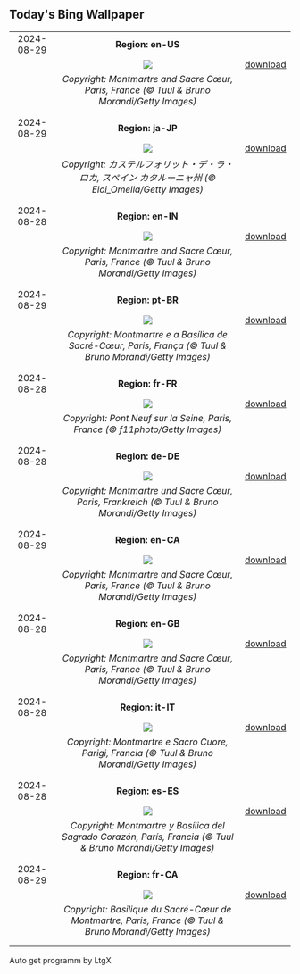 ## Today's Bing Wallpaper
|      |      |      |
| :----: | :----: | :----: |
|2024-08-29|**Region: en-US**||
||![](https://www.bing.com/th?id=OHR.ParalympicsParis_EN-US0355511969_UHD.jpg&pid=hp&w=1152&h=648&rs=1&c=4)| [download](https://www.bing.com/th?id=OHR.ParalympicsParis_EN-US0355511969_UHD.jpg)|
||*Copyright: Montmartre and Sacre Cœur, Paris, France (© Tuul & Bruno Morandi/Getty Images)*
||
|||
|2024-08-29|**Region: ja-JP**||
||![](https://www.bing.com/th?id=OHR.CastellfollitSpain_JA-JP7179605635_UHD.jpg&pid=hp&w=1152&h=648&rs=1&c=4)| [download](https://www.bing.com/th?id=OHR.CastellfollitSpain_JA-JP7179605635_UHD.jpg)|
||*Copyright: カステルフォリット・デ・ラ・ロカ, スペイン カタルーニャ州 (© Eloi_Omella/Getty Images)*
||
|||
|2024-08-28|**Region: en-IN**||
||![](https://www.bing.com/th?id=OHR.ParalympicsParis_EN-IN0481603176_UHD.jpg&pid=hp&w=1152&h=648&rs=1&c=4)| [download](https://www.bing.com/th?id=OHR.ParalympicsParis_EN-IN0481603176_UHD.jpg)|
||*Copyright: Montmartre and Sacre Cœur, Paris, France (© Tuul & Bruno Morandi/Getty Images)*
||
|||
|2024-08-29|**Region: pt-BR**||
||![](https://www.bing.com/th?id=OHR.ParalympicsParis_PT-BR3706012931_UHD.jpg&pid=hp&w=1152&h=648&rs=1&c=4)| [download](https://www.bing.com/th?id=OHR.ParalympicsParis_PT-BR3706012931_UHD.jpg)|
||*Copyright: Montmartre e a Basílica de Sacré-Cœur, Paris, França (© Tuul & Bruno Morandi/Getty Images)*
||
|||
|2024-08-28|**Region: fr-FR**||
||![](https://www.bing.com/th?id=OHR.PontNeuf_FR-FR7590326569_UHD.jpg&pid=hp&w=1152&h=648&rs=1&c=4)| [download](https://www.bing.com/th?id=OHR.PontNeuf_FR-FR7590326569_UHD.jpg)|
||*Copyright: Pont Neuf sur la Seine, Paris, France (© f11photo/Getty Images)*
||
|||
|2024-08-28|**Region: de-DE**||
||![](https://www.bing.com/th?id=OHR.ParalympicsParis_DE-DE3278467124_UHD.jpg&pid=hp&w=1152&h=648&rs=1&c=4)| [download](https://www.bing.com/th?id=OHR.ParalympicsParis_DE-DE3278467124_UHD.jpg)|
||*Copyright: Montmartre und Sacre Cœur, Paris, Frankreich (© Tuul & Bruno Morandi/Getty Images)*
||
|||
|2024-08-29|**Region: en-CA**||
||![](https://www.bing.com/th?id=OHR.ParalympicsParis_EN-CA3661228731_UHD.jpg&pid=hp&w=1152&h=648&rs=1&c=4)| [download](https://www.bing.com/th?id=OHR.ParalympicsParis_EN-CA3661228731_UHD.jpg)|
||*Copyright: Montmartre and Sacre Cœur, Paris, France (© Tuul & Bruno Morandi/Getty Images)*
||
|||
|2024-08-28|**Region: en-GB**||
||![](https://www.bing.com/th?id=OHR.ParalympicsParis_EN-GB7216458209_UHD.jpg&pid=hp&w=1152&h=648&rs=1&c=4)| [download](https://www.bing.com/th?id=OHR.ParalympicsParis_EN-GB7216458209_UHD.jpg)|
||*Copyright: Montmartre and Sacre Cœur, Paris, France (© Tuul & Bruno Morandi/Getty Images)*
||
|||
|2024-08-28|**Region: it-IT**||
||![](https://www.bing.com/th?id=OHR.ParalympicsParis_IT-IT4851305254_UHD.jpg&pid=hp&w=1152&h=648&rs=1&c=4)| [download](https://www.bing.com/th?id=OHR.ParalympicsParis_IT-IT4851305254_UHD.jpg)|
||*Copyright: Montmartre e Sacro Cuore, Parigi, Francia (© Tuul & Bruno Morandi/Getty Images)*
||
|||
|2024-08-28|**Region: es-ES**||
||![](https://www.bing.com/th?id=OHR.ParalympicsParis_ES-ES7310525546_UHD.jpg&pid=hp&w=1152&h=648&rs=1&c=4)| [download](https://www.bing.com/th?id=OHR.ParalympicsParis_ES-ES7310525546_UHD.jpg)|
||*Copyright: Montmartre y Basílica del Sagrado Corazón, París, Francia (© Tuul & Bruno Morandi/Getty Images)*
||
|||
|2024-08-29|**Region: fr-CA**||
||![](https://www.bing.com/th?id=OHR.ParalympicsParis_FR-CA9935510604_UHD.jpg&pid=hp&w=1152&h=648&rs=1&c=4)| [download](https://www.bing.com/th?id=OHR.ParalympicsParis_FR-CA9935510604_UHD.jpg)|
||*Copyright: Basilique du Sacré-Cœur de Montmartre, Paris, France (© Tuul & Bruno Morandi/Getty Images)*
||
|||

Auto get programm by LtgX
